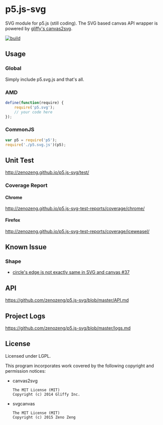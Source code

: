 # p5.js-svg

SVG module for p5.js (still coding).
The SVG based canvas API wrapper is powered by [gliffy's canvas2svg](https://github.com/gliffy/canvas2svg).

[![build](https://travis-ci.org/zenozeng/p5.js-svg.svg)](https://travis-ci.org/zenozeng/p5.js-svg)

## Usage

### Global

Simply include p5.svg.js and that's all.

### AMD

```javascript
define(function(require) {
    require('p5.svg');
    // your code here
});
```

### CommonJS

```javascript
var p5 = require('p5');
require('./p5.svg.js')(p5);
```

## Unit Test

http://zenozeng.github.io/p5.js-svg/test/

### Coverage Report

#### Chrome

http://zenozeng.github.io/p5.js-svg-test-reports/coverage/chrome/

#### Firefox

http://zenozeng.github.io/p5.js-svg-test-reports/coverage/iceweasel/

## Known Issue

### Shape

- [circle's edge is not exactly same in SVG and canvas #37](https://github.com/zenozeng/p5.js-svg/issues/37)

## API

https://github.com/zenozeng/p5.js-svg/blob/master/API.md

## Project Logs

https://github.com/zenozeng/p5.js-svg/blob/master/logs.md

## License

Licensed under LGPL.

This program incorporates work covered by the following copyright and permission notices:

- canvas2svg

    ```
    The MIT License (MIT)
    Copyright (c) 2014 Gliffy Inc.
    ```

- svgcanvas

    ```
    The MIT License (MIT)
    Copyright (c) 2015 Zeno Zeng
    ```

